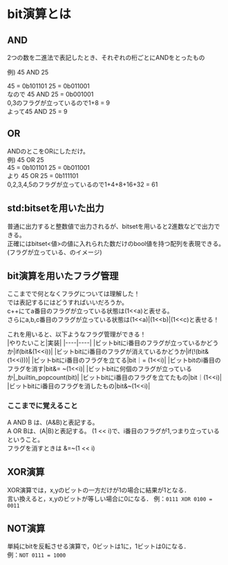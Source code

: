 # bit演算とは

## AND

2つの数を二進法で表記したとき、それぞれの桁ごとにANDをとったもの

例) 45 AND 25

45 = 0b101101
25 = 0b011001  
なので
45 AND 25 = 0b001001  
0,3のフラグが立っているので1+8 = 9  
よって45 AND 25 = 9

## OR

ANDのとこをORにしただけ。  
例) 45 OR 25  
45 = 0b101101
25 = 0b011001  
より
45 OR 25 = 0b111101  
0,2,3,4,5のフラグが立っているので1+4+8+16+32 = 61

## std:bitsetを用いた出力

普通に出力すると整数値で出力されるが、bitsetを用いると2進数などで出力できる。  
正確にはbitset<値>の値に入れられた数だけのbool値を持つ配列を表現できる。(フラグが立っている、のイメージ)


## bit演算を用いたフラグ管理

ここまでで何となくフラグについては理解した！  
では表記するにはどうすればいいだろうか。  
c++にてa番目のフラグが立っている状態は(1<<a)と表せる。  
さらにa,b,c番目のフラグが立っている状態は(1<<a)|(1<<b)|(1<<c)と表せる！  

これを用いると、以下ようなフラグ管理ができる！  
|やりたいこと|実装|
|----|----|
|ビットbitにi番目のフラグが立っているかどうか|if(bit&(1<<i))|
|ビットbitにi番目のフラグが消えているかどうか|if(!(bit&(1<<i)))|
|ビットbitにi番目のフラグを立てる|bit｜= (1<<i)|
|ビットbitのi番目のフラグを消す|bit&= ~(1<<i)|
|ビットbitに何個のフラグが立っているか|_builtin_popcount(bit)|
|ビットbitにi番目のフラグを立てたもの|bit｜(1<<i)|
|ビットbitにi番目のフラグを消したもの|bit&~(1<<i)|

### ここまでに覚えること

A AND B は、(A&B)と表記する。  
A OR Bは、(A|B)と表記する。
(1 << i)で、i番目のフラグが1,つまり立っているということ。  
フラグを消すときは &=~(1 << i)

## XOR演算

XOR演算では，x,yのビットの一方だけが1の場合に結果が1となる．  
言い換えると，x,yのビットが等しい場合に0になる．
例：`0111 XOR 0100 = 0011`

## NOT演算

単純にbitを反転させる演算で，0ビットは1に，1ビットは0になる．  
例：`NOT 0111 = 1000`
